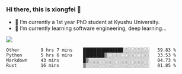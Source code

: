 ### Hi there, this is xiongfei 👋


- 🔭 I’m currently a 1st year PhD student at Kyushu University.
- 🌱 I’m currently learning software engineering, deep learning...

<!--
**Toma62299781/Toma62299781** is a ✨ _special_ ✨ repository because its `README.md` (this file) appears on your GitHub profile.
Here are some ideas to get you started:
-->

![](https://github-readme-stats.vercel.app/api?username=Toma62299781)

<!--START_SECTION:waka-->
```text
Other        9 hrs 7 mins    ███████████████░░░░░░░░░░   59.83 % 
Python       5 hrs 6 mins    ████████▒░░░░░░░░░░░░░░░░   33.53 % 
Markdown     43 mins         █▒░░░░░░░░░░░░░░░░░░░░░░░   04.73 % 
Rust         16 mins         ▒░░░░░░░░░░░░░░░░░░░░░░░░   01.85 % 
```
<!--END_SECTION:waka-->

